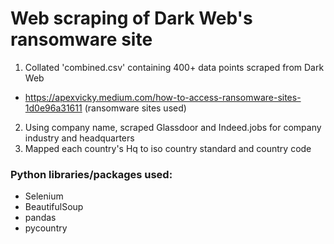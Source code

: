 # Web scraping of Dark Web's ransomware site

1. Collated 'combined.csv' containing 400+ data points scraped from Dark Web 
  - https://apexvicky.medium.com/how-to-access-ransomware-sites-1d0e96a31611    (ransomware sites used)
2. Using company name, scraped Glassdoor and Indeed.jobs for company industry and headquarters
3. Mapped each country's Hq to iso country standard and country code

### Python libraries/packages used:
- Selenium
- BeautifulSoup
- pandas
- pycountry
